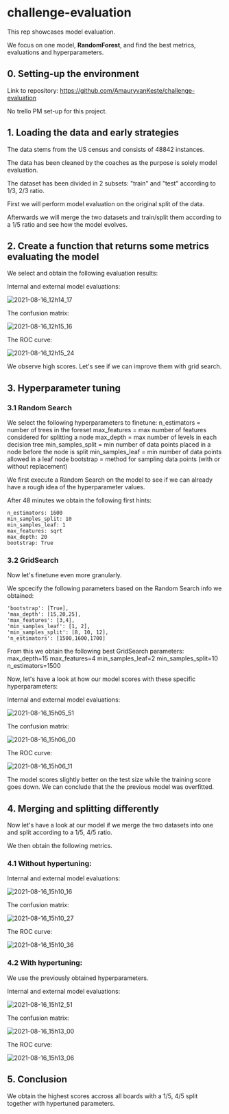 # challenge-evaluation
This rep showcases model evaluation.

We focus on one model, **RandomForest**, and find the best metrics, evaluations and hyperparameters.

## 0. Setting-up the environment

Link to repository: https://github.com/AmauryvanKeste/challenge-evaluation

No trello PM set-up for this project.

## 1. Loading the data and early strategies

The data stems from the US census and consists of 48842 instances. 

The data has been cleaned by the coaches as the purpose is solely model evaluation.

The dataset has been divided in 2 subsets: "train" and "test" according to 1/3, 2/3 ratio. 

First we will perform model evaluation on the original split of the data. 

Afterwards we will merge the two datasets and train/split them according to a 1/5 ratio and see how the model evolves.

## 2. Create a function that returns some metrics evaluating the model

We select and obtain the following evaluation results:

Internal and external model evaluations:

![2021-08-16_12h14_17](https://user-images.githubusercontent.com/84380197/129548292-241dbdb6-2187-4d03-b751-14c79617ee71.png)

The confusion matrix:

![2021-08-16_12h15_16](https://user-images.githubusercontent.com/84380197/129548419-20e46619-4d5d-4579-a9a7-a1ed38c81810.png)

The ROC curve:

![2021-08-16_12h15_24](https://user-images.githubusercontent.com/84380197/129548448-2573bb32-dd24-4a24-a7e3-2b7f6ef1dc31.png)

We observe high scores. Let's see if we can improve them with grid search.

## 3. Hyperparameter tuning

### 3.1 Random Search

We select the following hyperparameters to finetune:
    n_estimators = number of trees in the foreset
    max_features = max number of features considered for splitting a node
    max_depth = max number of levels in each decision tree
    min_samples_split = min number of data points placed in a node before the node is split
    min_samples_leaf = min number of data points allowed in a leaf node
    bootstrap = method for sampling data points (with or without replacement)

We first execute a Random Search on the model to see if we can already have a rough idea of the hyperparameter values.

After 48 minutes we obtain the following first hints:

    n_estimators: 1600
    min_samples_split: 10
    min_samples_leaf: 1
    max_features: sqrt
    max_depth: 20
    bootstrap: True

### 3.2 GridSearch

Now let's finetune even more granularly. 

We spcecify the following parameters based on the Random Search info we obtained:

    'bootstrap': [True],
    'max_depth': [15,20,25],
    'max_features': [3,4],
    'min_samples_leaf': [1, 2],
    'min_samples_split': [8, 10, 12],
    'n_estimators': [1500,1600,1700]

From this we obtain the following best GridSearch parameters:
    max_depth=15
    max_features=4
    min_samples_leaf=2
    min_samples_split=10
    n_estimators=1500

Now, let's have a look at how our model scores with these specific hyperparameters:

Internal and external model evaluations:

![2021-08-16_15h05_51](https://user-images.githubusercontent.com/84380197/129568417-4d27d280-9a32-4c1b-ac03-71bfc61adfbc.png)

The confusion matrix:

![2021-08-16_15h06_00](https://user-images.githubusercontent.com/84380197/129568419-1eb88033-e88e-4b4d-bcb1-3e0d31b60ea4.png)

The ROC curve:

![2021-08-16_15h06_11](https://user-images.githubusercontent.com/84380197/129568420-cf7f065c-281f-4b02-bf36-fc66e2c651eb.png)

The model scores slightly better on the test size while the training score goes down.
We can conclude that the the previous model was overfitted.

## 4. Merging and splitting differently

Now let's have a look at our model if we merge the two datasets into one and split according to a 1/5, 4/5 ratio.

We then obtain the following metrics.

### 4.1 Without hypertuning:

Internal and external model evaluations:

![2021-08-16_15h10_16](https://user-images.githubusercontent.com/84380197/129568946-8f7eb8d1-b7ca-4e22-8ecb-927d5bf13d39.png)

The confusion matrix:

![2021-08-16_15h10_27](https://user-images.githubusercontent.com/84380197/129568950-d7417bc1-e865-4699-bff2-103f56044e2a.png)

The ROC curve:

![2021-08-16_15h10_36](https://user-images.githubusercontent.com/84380197/129568951-b2a31836-ff16-4e79-be4e-6163bc747050.png)

### 4.2 With hypertuning:

We use the previously obtained hyperparameters.

Internal and external model evaluations:

![2021-08-16_15h12_51](https://user-images.githubusercontent.com/84380197/129569300-057f63ae-5501-46d2-be8a-db4fd491242e.png)

The confusion matrix:

![2021-08-16_15h13_00](https://user-images.githubusercontent.com/84380197/129569304-52b1745d-b4f7-4c81-9492-d201fcecfb42.png)

The ROC curve:

![2021-08-16_15h13_06](https://user-images.githubusercontent.com/84380197/129569307-c6cc9ce9-b56b-4675-83ce-c8284762e797.png)

## 5. Conclusion

We obtain the highest scores accross all boards with a 1/5, 4/5 split together with hypertuned parameters.

